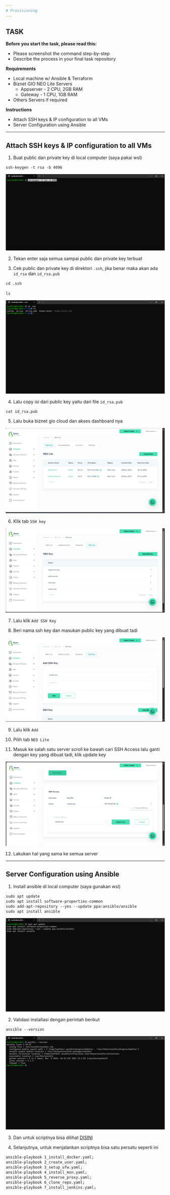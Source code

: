 ```yaml
---
# Provisioning
---
```


## TASK

**Before you start the task, please read this:**
- Please screenshot the command step-by-step
- Describe the process in your final task repository

**Requirements**
- Local machine w/ Ansible & Terraform
- Biznet GIO NEO Lite Servers
  - Appserver - 2 CPU, 2GB RAM
  - Gateway - 1 CPU, 1GB RAM
-  Others Servers if required

**Instructions**
- Attach SSH keys & IP configuration to all VMs
- Server Configuration using Ansible

---

## Attach SSH keys & IP configuration to all VMs

1. Buat public dan private key di local computer (saya pakai wsl)

```
ssh-keygen -t rsa -b 4096
```

![alt text](image.png)

2. Tekan enter saja semua sampai public dan private key terbuat

3. Cek public dan private key di direktori `.ssh`, jika benar maka akan ada `id_rsa` dan `id_rsa.pub`

```
cd .ssh

ls
```

![alt text](image-1.png)


4. Lalu copy isi dari public key yaitu dari file `id_rsa.pub`

```
cat id_rsa.pub
```

5. Lalu buka biznet gio cloud dan akses dashboard nya

![alt text](image-2.png)

6. Klik tab `SSH key`

![alt text](image-3.png)

7. Lalu klik `Add SSH Key`

8. Beri nama ssh key dan masukan public key yang dibuat tadi

![alt text](image-4.png)

9. Lalu klik `Add`

10. Pilih tab `NEO Lite`

11. Masuk ke salah satu server scroll ke bawah cari SSH Access lalu ganti dengan key yang dibuat tadi, klik update key

![alt text](image-5.png)

12. Lakukan hal yang sama ke semua server

---

## Server Configuration using Ansible

1. Install ansible di local computer (saya gunakan wsl)

```
sudo apt update
sudo apt install software-properties-common
sudo add-apt-repository --yes --update ppa:ansible/ansible
sudo apt install ansible
```

![alt text](image-6.png)

2. Validasi installasi dengan perintah berikut

```
ansible --version
```

![alt text](image-7.png)

3. Dan untuk scriptnya bisa dilihat [DISINI](https://github.com/MTC0D3/devops23-dumbways-taofik/tree/main/final-task/ansible)

4. Selanjutnya, untuk menjalankan scriptnya bisa satu persatu seperti ini

```
ansible-playbook 1_install_docker.yaml;
ansible-playbook 2_create_user.yaml;
ansible-playbook 3_setup_ufw.yaml;
ansible-playbook 4_install_mon.yaml;
ansible-playbook 5_reverse_proxy.yaml;
ansible-playbook 6_clone_repo.yaml;
ansible-playbook 7_install_jenkins.yaml;
```